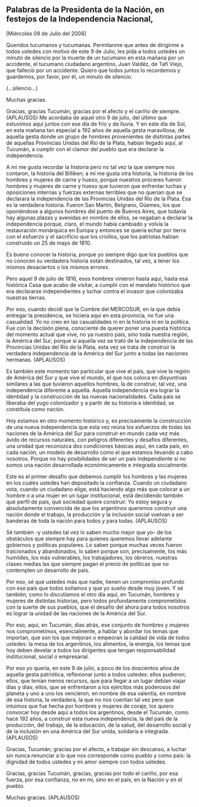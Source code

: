 Palabras de la Presidenta de la Nación, en festejos de la Independencia Nacional,
---------------------------------------------------------------------------------

[Miércoles 09 de Julio del 2008]

Queridos tucumanos y tucumanas. Permítanme que antes de dirigirme a
todos ustedes con motivo de este 9 de Julio, les pida a todos ustedes un
minuto de silencio por la muerte de un tucumano en esta mañana por un
accidente, el tucumano ciudadano argentino, Juan Valdéz, de Tafí Viejo,
que falleció por un accidente. Quiero que todos juntos lo recordemos y
guardemos, por favor, por él, un minuto de silencio.

(...silencio...)

Muchas gracias.

Gracias, gracias Tucumán, gracias por el afecto y el cariño de siempre.
(APLAUSOS) Me acordaba de aquel otro 9 de julio, del último que
estuvimos aquí juntos con ese día de frío y de lluvia. Y en este día de
Sol, en esta mañana tan especial a 192 años de aquella gesta
maravillosa, de aquella gesta donde un grupo de hombres provenientes de
distintas partes de aquellas Provincias Unidas del Río de la Plata,
habían llegado aquí, al Tucumán, a cumplir con el clamor del pueblo que
era declarar la independencia.

A mí me gusta recordar la historia pero no tal vez la que siempre nos
contaron, la historia del Billiken; a mí me gusta otra historia, la
historia de los hombres y mujeres de carne y hueso, porque nuestros
próceres fueron hombres y mujeres de carne y hueso que tuvieron que
enfrentar luchas y oposiciones internas y fuerzas externas terribles que
no querían que se declarara la independencia de las Provincias Unidas
del Río de la Plata. Esa es la verdadera historia. Fueron San Martín,
Belgrano, Güemes, los que oponiéndose a algunos hombres del puerto de
Buenos Aires, que todavía hay algunas plazas y avenidas en nombre de
ellos, se negaban a declarar la independencia porque, claro, el mundo
había cambiado y volvía la restauración monárquica en Europa y entonces
se quería echar por tierra con el esfuerzo y el sacrificio que los
criollos, que los patriotas habían construido un 25 de mayo de 1810.

Es bueno conocer la historia, porque yo siempre digo que los pueblos que
no conocen su verdadera historia están destinados, tal vez, a tener los
mismos desaciertos o los mismos errores.

Pero aquel 9 de julio de 1816, esos hombres vinieron hasta aquí, hasta
esa histórica Casa que acabo de visitar, a cumplir con el mandato
histórico que era declararse independientes y luchar contra el invasor
que colonizaba nuestras tierras.

Por eso, cuando decidí que la Cumbre del MERCOSUR, en la que debía
entregar la presidencia, se hiciera aquí en esta provincia, no fue una
casualidad. Yo no creo en las casualidades ni en la historia ni en la
política. Fue con la decisión plena, consciente de querer poner una
puesta histórica del momento actual que vive, no ya nuestro país, sino
toda nuestra región, la América del Sur, porque si aquella vez se trató
de la independencia de las Provincias Unidas del Río de la Plata, esta
vez se trata de construir la verdadera independencia de la América del
Sur junto a todas las naciones hermanas. (APLAUSOS)

Es también este momento tan particular que vive el país, que vive la
región de América del Sur y que vive el mundo, el que nos coloca en
disyuntivas similares a las que tuvieron aquellos hombres, la de
construir, tal vez, una independencia diferente a aquella. Aquella
independencia era lograr la identidad y la construcción de las nuevas
nacionalidades. Cada país se liberaba del yugo colonizador y a partir de
su historia e identidad, se constituía como nación.

Hoy estamos en otro momento histórico y, es precisamente la construcción
de una nueva independencia que esta vez reúna los esfuerzos de todas las
naciones de la América del Sur para construir en mundo cada vez más
ávido de recursos naturales, con peligros diferentes y desafíos
diferentes, una unidad que reconozca dos condiciones básicas aquí, en
cada país, en cada nación, un modelo de desarrollo como el que estamos
llevando a cabo nosotros. Porque no hay posibilidades de ser un país
independiente si no somos una nación desarrollada económicamente e
integrada socialmente.

Este es el primer desafío que debemos cumplir los hombres y las mujeres
en los cuales ustedes han depositado la confianza. Cuando un ciudadano
vota, cuando un ciudadano elige, está haciendo algo más que colocar a un
hombre o a una mujer en un lugar institucional, está decidiendo también
qué perfil de país, qué sociedad quiere construir. Yo estoy segura y
absolutamente convencida de que los argentinos queremos construir una
nación donde el trabajo, la producción y la inclusión social vuelvan a
ser banderas de toda la nación para todos y para todas. (APLAUSOS)

Sé también -y ustedes tal vez lo saben mucho mejor que yo- de los
obstáculos que siempre hay para quienes queremos llevar adelante
gobiernos y políticas populares. Lo saben porque muchas veces fueron
traicionados y abandonados, lo saben porque son, precisamente, los más
humildes, los más vulnerables, los trabajadores, los obreros, nuestras
clases medias las que siempre pagan el precio de políticas que no
contemplen un desarrollo de país.

Por eso, sé que ustedes más que nadie, tienen un compromiso profundo con
ese país que todos soñamos y que yo sueño desde muy joven. Y sé también,
como lo discutíamos el otro día aquí, en Tucumán, hombres y mujeres de
distintas historias, pero todos profundamente comprometidos con la
suerte de sus pueblos, que el desafío del ahora para todos nosotros es
lograr la unidad de las naciones de la América del Sur.

Por eso, aquí, en Tucumán, días atrás, ese conjunto de hombres y mujeres
nos comprometimos, esencialmente, a hablar y abordar los temas que
importan, que son los que mejoran o empeoran la calidad de vida de todos
ustedes: la mesa de los argentinos, los alimentos, la energía, los temas
que hoy deben develar a todos los dirigentes que tengan responsabilidad
institucional, social o empresarial.

Por eso yo quería, en este 9 de julio, a poco de los doscientos años de
aquella gesta patriótica, reflexionar junto a todos ustedes: ellos
pudieron; ellos, que tenían menos recursos, que para llegar a un lugar
debían viajar días y días; ellos, que se enfrentaron a los ejércitos más
poderosos del planeta y uno a uno los vencieron, en nombre de esa
valentía, en nombre de esa historia, la verdadera, la que no nos cuentan
tal vez pero que intuimos que fue hecha por hombres y mujeres de coraje,
los quiero convocar hoy desde aquí a todos los argentinos, desde el
Tucumán, como hace 192 años, a construir esta nueva independencia, la
del país de la producción, del trabajo, de la educación, de la salud,
del desarrollo social y de la inclusión en una América del Sur unida,
solidaria e integrada. (APLAUSOS)

Gracias, Tucumán; gracias por el afecto, a trabajar sin descanso, a
luchar sin nunca renunciar a lo que nos corresponde como pueblo y como
país: la dignidad de todos ustedes y mi amor siempre con todos ustedes.

Gracias, gracias Tucumán, gracias, gracias por todo el cariño, por esa
fuerza, por esa confianza, no en mí, sino en el país, en la Nación y en
el pueblo.

Muchas gracias. (APLAUSOS)
